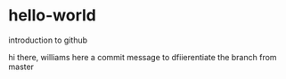 # hello-world
introduction to github

hi there, williams here
a commit message to dfiierentiate the branch from master
